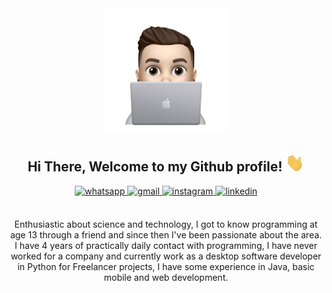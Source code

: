 <div align="center">

<img width=200 src="https://raw.githubusercontent.com/BrenoCarvalho/BrenoCarvalho/main/sticker.png"/>
<h2> Hi There, Welcome to my Github profile! <img width="30" src="https://github.com/1999AZZAR/1999AZZAR/blob/main/resources/img/waving.gif"></h2>
<a href="https://wa.me/5512981734151" target="_blank">
<img src=https://img.shields.io/badge/WhatsApp-25D366?style=for-the-badge&logo=whatsapp&logoColor=white alt=whatsapp style="margin-bottom: 5px;" />
</a>
<a href="mailto:brenocarvalho709@gmail.com" target="_blank">
<img src=https://img.shields.io/badge/Gmail-D14836?style=for-the-badge&logo=gmail&logoColor=white alt=gmail style="margin-bottom: 5px;" />
</a>
<a href="https://instagram.com/brenocarvalho709" target="_blank">
<img src=https://img.shields.io/badge/instagram-%ff5851db.svg?color=C13584&style=for-the-badge&logo=instagram&logoColor=white alt=instagram style="margin-bottom: 5px;" />
<a href="https://www.linkedin.com/in/brenocarvalho709/" target="_blank">
<img src=https://img.shields.io/badge/LinkedIn-0077B5?style=for-the-badge&logo=linkedin&logoColor=white alt=linkedin style="margin-bottom: 5px;" />
</a>
</a>
</a>
<br />
<br />

Enthusiastic about science and technology, I got to know programming at age 13 through a friend and since then I've been passionate about the area. I have 4 years of practically daily contact with programming, I have never worked for a company and currently work as a desktop software developer in Python for Freelancer projects, I have some experience in Java, basic mobile and web development.
